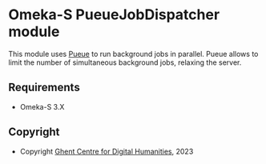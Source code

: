 # Omeka-S PueueJobDispatcher module

This module uses [Pueue](https://github.com/Nukesor/pueue) to run background jobs in parallel.
Pueue allows to limit the number of simultaneous background jobs, relaxing the server.

## Requirements

- Omeka-S 3.X 

## Copyright

* Copyright [Ghent Centre for Digital Humanities](https://www.ghentcdh.ugent.be), 2023